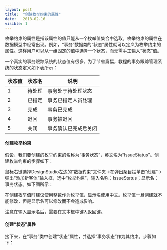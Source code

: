 ```yaml
---
layout: post
title:  "创建枚举约束的属性"
date:   2018-02-16
visible: 1
---
```


枚举约束的属性是指该属性的值只能从一个枚举值集合中选取。枚举约束的属性在数据模型中经常出现。例如，“事务”数据类的“状态”属性就可以定义为枚举约束的属性。这样用户可以从一组固定的值中选择一个状态，而无需手工输入“状态”值。

一个真实的事务跟踪系统的状态值有很多。为了节省篇幅，教程的事务跟踪管理系统的状态定义如下表所示：

| 状态值 | 状态名 | 说明 |
|-------|--------|---------|
| 1 | 待处理 | 事务处于待处理状态 |
| 2 | 已指定 | 事务已指定人员处理 |
| 3 | 完成 | 事务已完成 |
| 4 | 退回 | 事务被退回 |
| 5 | 关闭 | 事务确认已完成后关闭 |

#### 创建枚举约束

假设，我们要创建的枚举约束的名称为“事务状态”，英文名为“IssueStatus”。创建枚举约束的步骤如下：

鼠标右键选择DesignStudio左边的“数据约束”文件夹→在弹出条目拦单击“创建”→弹出“添加新客体”输入框，选中“枚举约束”，输入名称：IssueStatus；显示名：事务状态。如下图所示：
<img src="{{'/assets/img/2018-2-16 创建枚举约束属性.png' | prepend: site.baseurl }}" alt=""><br>

在创建枚举值时建议使用整数作为枚举值，显示名使用中文。枚举值一旦创建就不能修改，但是显示名可以修改而不会造成影响。

注意在输入显示名后，需要在文本框中键入返回键。

#### 创建“状态”属性

接下来，在“事务”类中创建“状态”属性，并选择“事务状态”作为其约束。步骤如下：
